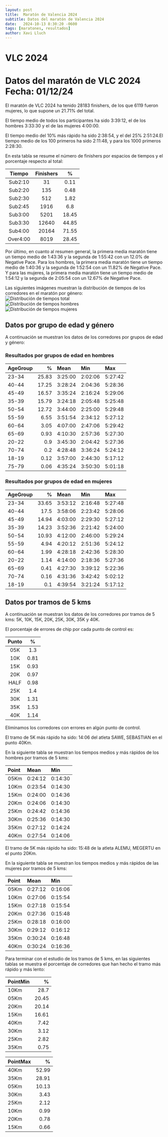 ```yaml
---
layout: post
title:  Maratón de Valencia 2024
subtitle: Datos del maratón de Valencia 2024
date:   2024-10-13 8:30:20 -0600
tags: [maratones, resultados]
author: Xavi Lluch
---
```




VLC 2024
========

# Datos del maratón de VLC 2024 Fecha: 01/12/24


El maratón de VLC 2024 ha tenido 28183 finishers, de los que 6119 fueron mujeres, lo que supone un 21.71% del total.

El tiempo medio de todos los participantes ha sido 3:39:12, el de los hombres 3:33:30 y el de las mujeres 4:00:00.

El tiempo medio del 10% más rápido ha sido 2:38:54, y el del 25% 2:51:24.El tiempo medio de los 100 primeros ha sido 2:11:48, y para los 1000 primeros 2:28:30.

En esta tabla se resume el número de finishers por espacios de tiempos y el porcentaje respecto al total:  

|Tiempo|Finishers|%|
| :---: | :---: | :---: |
|Sub2:10|31|0.11|
|Sub2:20|135|0.48|
|Sub2:30|512|1.82|
|Sub2:45|1916|6.8|
|Sub3:00|5201|18.45|
|Sub3:30|12640|44.85|
|Sub4:00|20164|71.55|
|Over4:00|8019|28.45|


Por último, en cuanto al resumen general, la primera media maratón tiene un tiempo medio de 1:43:36 y la segunda de 1:55:42 con un 12.0% de Negative Pace. Para los hombres, la primera media maratón tiene un tiempo medio de 1:40:36 y la segunda de 1:52:54 con un 11.82% de Negative Pace. Y para las mujeres, la primera media maratón tiene un tiempo medio de 1:54:12 y la segunda de 2:05:54 con un 12.67% de Negative Pace.

Las siguientes imágenes muestran la distribución de tiempos de los corredores en el maratón por género:  
![Distribución de tiempos total](../assets/img/posts/20241201/TimeDistributionVLCMarathonTotal.svg)  
![Distribución de tiempos hombres](../assets/img/posts/20241201/TimeDistributionVLCMarathonMen.svg)  
![Distribución de tiempos mujeres](../assets/img/posts/20241201/TimeDistributionVLCMarathonWomen.svg)
## Datos por grupo de edad y género


A continuación se muestran los datos de los corredores por grupos de edad y género:
### Resultados por grupos de edad en hombres
  


| AgeGroup   |     % | Mean    | Min     | Max     |
|:-----------|------:|:--------|:--------|:--------|
| 23-34      | 25.83 | 3:25:00 | 2:02:06 | 5:27:42 |
| 40-44      | 17.25 | 3:28:24 | 2:04:36 | 5:28:36 |
| 45-49      | 16.57 | 3:35:24 | 2:16:24 | 5:29:06 |
| 35-39      | 15.79 | 3:24:18 | 2:05:48 | 5:25:48 |
| 50-54      | 12.72 | 3:44:00 | 2:25:00 | 5:29:48 |
| 55-59      |  6.55 | 3:51:54 | 2:34:12 | 5:27:12 |
| 60-64      |  3.05 | 4:07:00 | 2:47:06 | 5:29:42 |
| 65-69      |  0.93 | 4:10:30 | 2:57:36 | 5:27:30 |
| 20-22      |  0.9  | 3:45:30 | 2:04:42 | 5:27:36 |
| 70-74      |  0.2  | 4:28:48 | 3:36:24 | 5:24:12 |
| 18-19      |  0.12 | 3:57:00 | 2:44:30 | 5:17:12 |
| 75-79      |  0.06 | 4:35:24 | 3:50:30 | 5:01:18 |  

### Resultados por grupos de edad en mujeres
  


| AgeGroup   |     % | Mean    | Min     | Max     |
|:-----------|------:|:--------|:--------|:--------|
| 23-34      | 33.65 | 3:53:12 | 2:16:48 | 5:27:48 |
| 40-44      | 17.5  | 3:58:06 | 2:23:42 | 5:28:06 |
| 45-49      | 14.94 | 4:03:00 | 2:29:30 | 5:27:12 |
| 35-39      | 14.23 | 3:52:36 | 2:21:42 | 5:24:00 |
| 50-54      | 10.93 | 4:12:00 | 2:46:00 | 5:29:24 |
| 55-59      |  4.94 | 4:20:12 | 2:51:36 | 5:24:12 |
| 60-64      |  1.99 | 4:28:18 | 2:42:36 | 5:28:30 |
| 20-22      |  1.14 | 4:14:00 | 2:18:36 | 5:27:36 |
| 65-69      |  0.41 | 4:27:30 | 3:39:12 | 5:22:36 |
| 70-74      |  0.16 | 4:31:36 | 3:42:42 | 5:02:12 |
| 18-19      |  0.1  | 4:39:54 | 3:21:24 | 5:17:12 |  

## Datos por tramos de 5 kms


A continuación se muestran los datos de los corredores por tramos de 5 kms: 5K, 10K, 15K, 20K, 25K, 30K, 35K y 40K.

El porcentaje de errores de chip por cada punto de control es:  

|Punto|%|
| :---: | :---: |
|05K|1.3|
|10K|0.81|
|15K|0.93|
|20K|0.97|
|HALF|0.98|
|25K|1.4|
|30K|1.31|
|35K|1.53|
|40K|1.14|


Eliminamos los corredores con errores en algún punto de control.

El tramo de 5K más rápido ha sido: 14:06 del atleta SAWE, SEBASTIAN en el punto 40Km.

En la siguiente tabla se muestran los tiempos medios y más rápidos de los hombres por tramos de 5 kms:

| Point   | Mean    | Min     |
|:--------|:--------|:--------|
| 05Km    | 0:24:12 | 0:14:30 |
| 10Km    | 0:23:54 | 0:14:30 |
| 15Km    | 0:24:00 | 0:14:36 |
| 20Km    | 0:24:06 | 0:14:30 |
| 25Km    | 0:24:42 | 0:14:36 |
| 30Km    | 0:25:36 | 0:14:30 |
| 35Km    | 0:27:12 | 0:14:24 |
| 40Km    | 0:27:54 | 0:14:06 |

El tramo de 5K más rápido ha sido: 15:48 de la atleta ALEMU, MEGERTU en el punto 20Km.

En la siguiente tabla se muestran los tiempos medios y más rápidos de las mujeres por tramos de 5 kms:

| Point   | Mean    | Min     |
|:--------|:--------|:--------|
| 05Km    | 0:27:12 | 0:16:06 |
| 10Km    | 0:27:06 | 0:15:54 |
| 15Km    | 0:27:18 | 0:15:54 |
| 20Km    | 0:27:36 | 0:15:48 |
| 25Km    | 0:28:18 | 0:16:00 |
| 30Km    | 0:29:12 | 0:16:12 |
| 35Km    | 0:30:24 | 0:16:48 |
| 40Km    | 0:30:24 | 0:16:36 |

Para terminar con el estudio de los tramos de 5 kms, en las siguientes tablas se muestra el porcentaje de corredores que han hecho el tramo más rápido y más lento:

| PointMin   |     % |
|:-----------|------:|
| 10Km       | 28.7  |
| 05Km       | 20.45 |
| 20Km       | 20.14 |
| 15Km       | 16.61 |
| 40Km       |  7.42 |
| 30Km       |  3.12 |
| 25Km       |  2.82 |
| 35Km       |  0.75 |  


| PointMax   |     % |
|:-----------|------:|
| 40Km       | 52.99 |
| 35Km       | 28.91 |
| 05Km       | 10.13 |
| 30Km       |  3.43 |
| 25Km       |  2.12 |
| 10Km       |  0.99 |
| 20Km       |  0.78 |
| 15Km       |  0.66 |